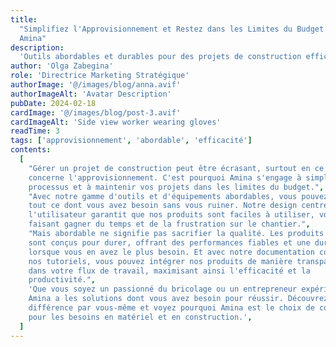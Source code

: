 ```yaml
---
title:
  "Simplifiez l'Approvisionnement et Restez dans les Limites du Budget avec
  Amina"
description:
  'Outils abordables et durables pour des projets de construction efficaces'
author: 'Olga Zabegina'
role: 'Directrice Marketing Stratégique'
authorImage: '@/images/blog/anna.avif'
authorImageAlt: 'Avatar Description'
pubDate: 2024-02-18
cardImage: '@/images/blog/post-3.avif'
cardImageAlt: 'Side view worker wearing gloves'
readTime: 3
tags: ['approvisionnement', 'abordable', 'efficacité']
contents:
  [
    "Gérer un projet de construction peut être écrasant, surtout en ce qui
    concerne l'approvisionnement. C'est pourquoi Amina s'engage à simplifier le
    processus et à maintenir vos projets dans les limites du budget.",
    "Avec notre gamme d'outils et d'équipements abordables, vous pouvez trouver
    tout ce dont vous avez besoin sans vous ruiner. Notre design centré sur
    l'utilisateur garantit que nos produits sont faciles à utiliser, vous
    faisant gagner du temps et de la frustration sur le chantier.",
    "Mais abordable ne signifie pas sacrifier la qualité. Les produits Amina
    sont conçus pour durer, offrant des performances fiables et une durabilité
    lorsque vous en avez le plus besoin. Et avec notre documentation complète et
    nos tutoriels, vous pouvez intégrer nos produits de manière transparente
    dans votre flux de travail, maximisant ainsi l'efficacité et la
    productivité.",
    'Que vous soyez un passionné du bricolage ou un entrepreneur expérimenté,
    Amina a les solutions dont vous avez besoin pour réussir. Découvrez la
    différence par vous-même et voyez pourquoi Amina est le choix de confiance
    pour les besoins en matériel et en construction.',
  ]
---
```


